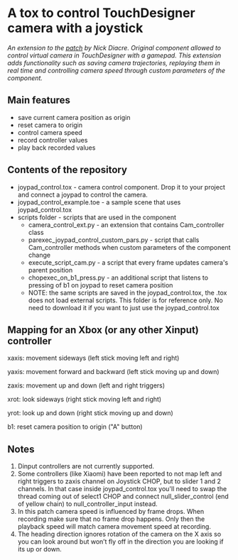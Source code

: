# A tox to control TouchDesigner camera with a joystick

*An extension to the [patch](https://forum.derivative.ca/t/fps-joypad-control-designed-for-osc-control-of-disguise-d3-visualiser/118314) by Nick Diacre. Original component allowed to control virtual camera in TouchDesigner with a gamepad. This extension adds functionality such as saving camera trajectories, replaying them in real time and controlling camera speed through custom parameters of the component.*

## Main features
- save current camera position as origin
- reset camera to origin
- control camera speed
- record controller values
- play back recorded values

## Contents of the repository
- joypad_control.tox - camera control component. Drop it to your project and connect a joypad to control the camera.
- joypad_control_example.toe - a sample scene that uses joypad_control.tox
- scripts folder - scripts that are used in the component
  - camera_control_ext.py - an extension that contains Cam_controller class
  - parexec_joypad_control_custom_pars.py - script that calls Cam_controller methods when custom parameters of the component change
  - execute_script_cam.py - a script that every frame updates camera's parent position
  - chopexec_on_b1_press.py - an additional script that listens to pressing of b1 on joypad to reset camera position
  - NOTE: the same scripts are saved in the joypad_control.tox, the .tox does not load external scripts. This folder is for reference only. No need to download it if you want to just use the joypad_control.tox

## Mapping for an Xbox (or any other Xinput) controller
xaxis: movement sideways (left stick moving left and right)

yaxis: movement forward and backward (left stick moving up and down)

zaxis: movement up and down (left and right triggers)

xrot: look sideways (right stick moving left and right)

yrot: look up and down (right stick moving up and down)

b1: reset camera position to origin ("A" button)

## Notes

1. Dinput controllers are not currently supported.
2. Some controllers (like Xiaomi) have been reported to not map left and right triggers to zaxis channel on Joystick CHOP, but to slider 1 and 2 channels. In that case inside joypad_control.tox you'll need to swap the thread coming out of select1 CHOP and connect null_slider_control (end of yellow chain) to null_controller_input instead.
3. In this patch camera speed is influenced by frame drops. When recording make sure that no frame drop happens. Only then the playback speed will match camera movement speed at recording.
4. The heading direction ignores rotation of the camera on the X axis so you can look around but won’t fly off in the direction you are looking if its up or down.

